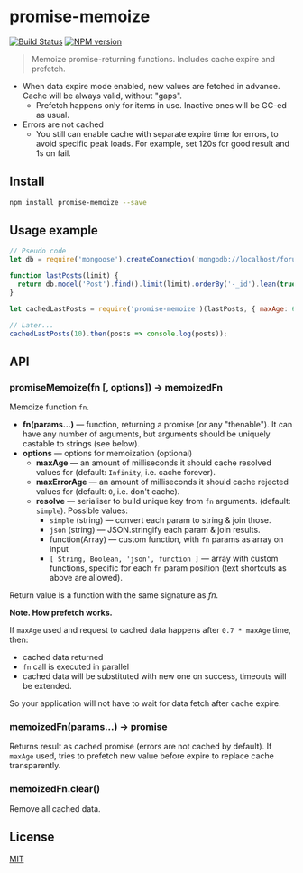 # promise-memoize

[![Build Status](https://img.shields.io/travis/nodeca/promise-memoize/master.svg?style=flat)](https://travis-ci.org/nodeca/promise-memoize)
[![NPM version](https://img.shields.io/npm/v/promise-memoize.svg?style=flat)](https://www.npmjs.org/package/promise-memoize)

> Memoize promise-returning functions. Includes cache expire and prefetch.

- When data expire mode enabled, new values are fetched in advance. Cache
  will be always valid, without "gaps".
  - Prefetch happens only for items in use. Inactive ones will be GC-ed as usual.
- Errors are not cached
  - You still can enable cache with separate expire time for errors, to avoid
    specific peak loads. For example, set 120s for good result and 1s on fail.


## Install

```bash
npm install promise-memoize --save
```


## Usage example

```js
// Pseudo code
let db = require('mongoose').createConnection('mongodb://localhost/forum');

function lastPosts(limit) {
  return db.model('Post').find().limit(limit).orderBy('-_id').lean(true).exec(); // <- Promise
}

let cachedLastPosts = require('promise-memoize')(lastPosts, { maxAge: 60000 });

// Later...
cachedLastPosts(10).then(posts => console.log(posts));
```

## API

### promiseMemoize(fn [, options]) -> memoizedFn

Memoize function `fn`.

 - **fn(params...)** — function, returning a promise (or any "thenable").
   It can have any number of arguments, but arguments should be uniquely
   castable to strings (see below).
 - **options** — options for memoization (optional)
   - **maxAge** — an amount of milliseconds it should cache resolved
     values for (default: `Infinity`, i.e. cache forever).
   - **maxErrorAge** — an amount of milliseconds it should cache
     rejected values for (default: `0`, i.e. don't cache).
   - **resolve** — serialiser to build unique key from `fn` arguments.
     (default: `simple`). Possible values:
     - `simple` (string) — convert each param to string & join those.
     - `json` (string) — JSON.stringify each param & join results.
     - function(Array) — custom function, with `fn` params as array on input
     - `[ String, Boolean, 'json', function ]` — array with custom functions,
       specific for each `fn` param position (text shortcuts as above are allowed).

Return value is a function with the same signature as *fn*.

**Note. How prefetch works.**

If `maxAge` used and request to cached data happens after `0.7 * maxAge` time, then:

- cached data returned
- `fn` call is executed in parallel
- cached data will be substituted with new one on success, timeouts will be extended.

So your application will not have to wait for data fetch after cache expire.


### memoizedFn(params...) -> promise

Returns result as cached promise (errors are not cached by default). If `maxAge`
used, tries to prefetch new value before expire to replace cache transparently.


### memoizedFn.clear()

Remove all cached data.


## License

[MIT](https://github.com/nodeca/promise-memoize/blob/master/LICENSE)
